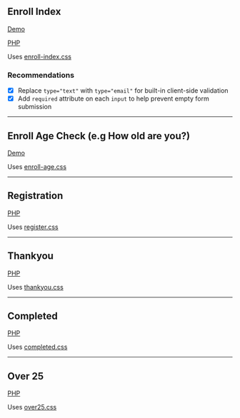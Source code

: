 ## Enroll Index

[Demo](./enroll/index.html)

[PHP](./enroll/index.php)

Uses [enroll-index.css](css/enroll-index.css)

### Recommendations

- [x] Replace `type="text"` with `type="email"` for built-in client-side validation
- [x] Add `required` attribute on each `input` to help prevent empty form submission

---

## Enroll Age Check (e.g How old are you?)

[Demo](./enroll/age/index.html)

Uses [enroll-age.css](css/enroll-age.css)

---

## Registration

[PHP](./standalone/register.php)

Uses [register.css](./css/register.css)

---

## Thankyou

[PHP](./standalone/thankyou.php)

Uses [thankyou.css](./css/thankyou.css)

---

## Completed

[PHP](./standalone/completed.php)

Uses [completed.css](./css/completed.css)

---

## Over 25

[PHP](./standalone/over25.php)

Uses [over25.css](./css/over25.css)
